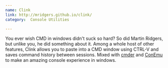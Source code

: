```yaml
---
name: Clink
link: http://mridgers.github.io/clink/
category:  Console Utilities

---
```


You ever wish CMD in windows didn't suck so hard? So did Martin Ridgers,
but unlike you, he did something about it.  Among a whole host of other
features, Clink allows you to paste into a CMD window using CTRL-V and saves
command history between sessions.  Mixed with [cmder](#cmder) and
[ConEmu](#conEmu) to make an amazing console experience in windows.
